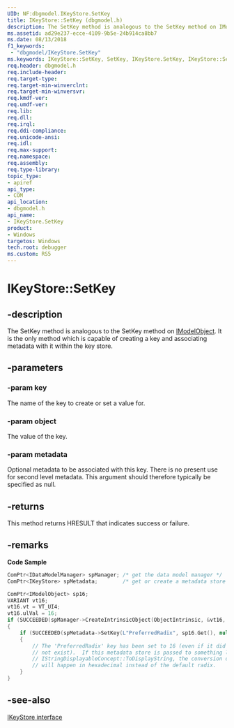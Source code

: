 ```yaml
---
UID: NF:dbgmodel.IKeyStore.SetKey
title: IKeyStore::SetKey (dbgmodel.h)
description: The SetKey method is analogous to the SetKey method on IModelObject.
ms.assetid: ad29e237-ecce-4109-9b5e-24b914ca8bb7
ms.date: 08/13/2018
f1_keywords:
 - "dbgmodel/IKeyStore.SetKey"
ms.keywords: IKeyStore::SetKey, SetKey, IKeyStore.SetKey, IKeyStore::SetKey, IKeyStore.SetKey
req.header: dbgmodel.h
req.include-header:
req.target-type:
req.target-min-winverclnt:
req.target-min-winversvr:
req.kmdf-ver:
req.umdf-ver:
req.lib:
req.dll:
req.irql: 
req.ddi-compliance:
req.unicode-ansi:
req.idl:
req.max-support:
req.namespace:
req.assembly:
req.type-library: 
topic_type: 
- apiref
api_type: 
- COM
api_location: 
- dbgmodel.h
api_name: 
- IKeyStore.SetKey
product:
- Windows
targetos: Windows
tech.root: debugger
ms.custom: RS5
---
```


# IKeyStore::SetKey


## -description

The SetKey method is analogous to the SetKey method on [IModelObject](nn-dbgmodel-imodelobject.md). It is the only method which is capable of creating a key and associating metadata with it within the key store. 

## -parameters

### -param key
The name of the key to create or set a value for.

### -param object
The value of the key.

### -param metadata
Optional metadata to be associated with this key. There is no present use for second level metadata. This argument should therefore typically be specified as null.


## -returns
This method returns HRESULT that indicates success or failure.

## -remarks
**Code Sample**

```cpp
ComPtr<IDataModelManager> spManager; /* get the data model manager */
ComPtr<IKeyStore> spMetadata;        /* get or create a metadata store */

ComPtr<IModelObject> sp16;
VARIANT vt16;
vt16.vt = VT_UI4;
vt16.ulVal = 16;
if (SUCCEEDED(spManager->CreateIntrinsicObject(ObjectIntrinsic, &vt16, &sp16)))
{
    if (SUCCEEDED(spMetadata->SetKey(L"PreferredRadix", sp16.Get(), nullptr)))
    {
        // The 'PreferredRadix' key has been set to 16 (even if it did 
        // not exist).  If this metadata store is passed to something like
        // IStringDisplayableConcept::ToDisplayString, the conversion of numbers 
        // will happen in hexadecimal instead of the default radix.
    }
}
```

## -see-also

[IKeyStore interface](nn-dbgmodel-ikeystore.md)
